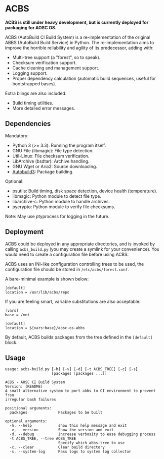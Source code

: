 ACBS
====

**ACBS is still under heavy development, but is currently deployed for packaging
for AOSC OS.**

ACBS (AutoBuild CI Build System) is a re-implementation of the original ABBS
(AutoBuild Build Service) in Python. The re-implementation aims to improve
the horrible reliability and agility of its predecessor, adding with:

- Multi-tree support (a "forest", so to speak).
- Checksum verification support.
- Cache cleaning and management support.
- Logging support.
- Proper dependency calculation (automatic build sequences, useful for
  bootstrapped bases).

Extra blings are also included:

- Build timing utilities.
- More detailed error messages.

Dependencies
------------

Mandatory:
  - Python 3 (>= 3.3): Running the program itself.
  - GNU File (libmagic): File type detection.
  - Util-Linux: File checksum verification.
  - LibArchive (bsdtar): Archive handling.
  - GNU Wget or Aria2: Source downloading.
  - [Autobuild3](https://github.com/AOSC-Dev/autobuild3): Package building.

Optional:
  - psutils: Build timing, disk space detection, device health (temperature).
  - libmagic: Python module to detect file type.
  - libarchive-c: Python module to handle archives.
  - pycrypto: Python module to verify file checksums.

Note: May use ptyprocess for logging in the future.

Deployment
----------

ACBS could be deployed in any appropriate directories, and is invoked by calling
`acbs_build.py` (you may create a symlink for your convenience). You would need
to create a configuration file before using ACBS.

ACBS uses an INI-like configuration controlling trees to be used, the
configuration file should be stored in `/etc/acbs/forest.conf`.

A bare-minimal example is shown below:

```
[default]
location = /usr/lib/acbs/repo
```

If you are feeling smart, variable substitutions are also acceptable:

```
[vars]
base = /mnt

[default]
location = ${vars:base}/aosc-os-abbs
```

By default, ACBS builds packages from the tree defined in the `[default]` block.

Usage
-----

```
usage: acbs-build.py [-h] [-v] [-d] [-t ACBS_TREE] [-c] [-s]
                     [packages [packages ...]]

ACBS - AOSC CI Build System
Version: (README)
A small alternative system to port abbs to CI environment to prevent from
irregular bash failures

positional arguments:
  packages              Packages to be built

optional arguments:
  -h, --help            show this help message and exit
  -v, --version         Show the version and exit
  -d, --debug           Increase verbosity to ease debugging process
  -t ACBS_TREE, --tree ACBS_TREE
                        Specify which abbs-tree to use
  -c, --clear           Clear build directory
  -s, --system-log      Pass logs to system log collector
```
